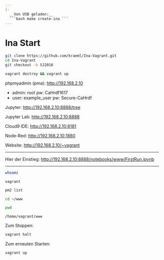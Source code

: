 ```yaml
---
|-
  __Von USB geladen:__
  ```bash make create-ina ```
---
```


# Ina Start

```bash
git clone https://github.com/kraeml/Ina-Vagrant.git
cd Ina-Vagrant
git checkout -b SJ2016
```

```bash
vagrant destroy && vagrant up
```

phpmyadmin (pma): <http://192.168.2.10>

- admin: root pw: CaHrdf1617
- user: example_user pw: Secure-CaHrdf

Jupyter: <http://192.168.2.10:8888/tree>

Jupyter Lab: <http://192.168.2.10:8888>

Cloud9 IDE: <http://192.168.2.10:8181>

Node-Red: <http://192.168.2.10:1880>

Website: <http://192.168.2.10/~vagrant>

--------------------------------------------------------------------------------

Hier der Einstieg: <http://192.168.2.10:8888/notebooks/www/FirstRun.ipynb>

--------------------------------------------------------------------------------

```bash
whoami
```

```
vagrant
```

```bash
pm2 list
```

```bash
cd ~/www
```

```bash
pwd
```

```
/home/vagrant/www
```

Zum Stoppen:

```bash
vagrant halt
```

Zum erneuten Starten:

```bash
vagrant up
```
